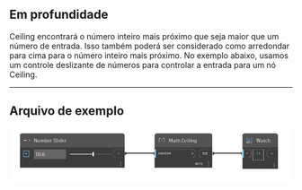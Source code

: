 ## Em profundidade
Ceiling encontrará o número inteiro mais próximo que seja maior que um número de entrada. Isso também poderá ser considerado como arredondar para cima para o número inteiro mais próximo. No exemplo abaixo, usamos um controle deslizante de números para controlar a entrada para um nó Ceiling.
___
## Arquivo de exemplo

![Ceiling](./DSCore.Math.Ceiling_img.jpg)

